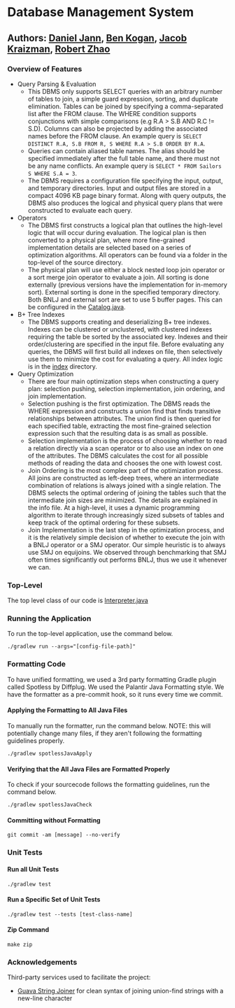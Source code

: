 # Database Management System

## Authors: [Daniel Jann](https://www.github.com/stressmaster), [Ben Kogan](https://www.github.com/thebenkogan), [Jacob Kraizman](https://www.github.com/c4pt41n-V0Yag3R), [Robert Zhao](https://www.github.com/robertzhao2002)

### Overview of Features
* Query Parsing & Evaluation
    * This DBMS only supports SELECT queries with an arbitrary number of tables to join, a simple guard expression, sorting, and duplicate elimination. Tables can be joined by specifying a comma-separated list after the FROM clause. The WHERE condition supports conjunctions with simple comparisons (e.g R.A > S.B AND R.C != S.D). Columns can also be projected by adding the associated names before the FROM clause. An example query is `SELECT DISTINCT R.A, S.B FROM R, S WHERE R.A > S.B ORDER BY R.A`.
    * Queries can contain aliased table names. The alias should be specified immediately after the full table name, and there must not be any name conflicts. An example query is `SELECT * FROM Sailors S WHERE S.A = 3`.
    * The DBMS requires a configuration file specifying the input, output, and temporary directories. Input and output files are stored in a compact 4096 KB page binary format. Along with query outputs, the DBMS also produces the logical and physical query plans that were constructed to evaluate each query.
* Operators
    * The DBMS first constructs a logical plan that outlines the high-level logic that will occur during evaluation. The logical plan is then converted to a physical plan, where more fine-grained implementation details are selected based on a series of optimization algorithms. All operators can be found via a folder in the top-level of the source directory.
    * The physical plan will use either a block nested loop join operator or a sort merge join operator to evaluate a join. All sorting is done externally (previous versions have the implementation for in-memory sort). External sorting is done in the specified temporary directory. Both BNLJ and external sort are set to use 5 buffer pages. This can be configured in the [Catalog.java](./src/main/java/com/dbms/utils/Catalog.java).
* B+ Tree Indexes
    * The DBMS supports creating and deserializing B+ tree indexes. Indexes can be clustered or unclustered, with clustered indexes requiring the table be sorted by the associated key. Indexes and their order/clustering are specified in the input file. Before evaluating any queries, the DBMS will first build all indexes on file, then selectively use them to minimize the cost for evaluating a query. All index logic is in the [index](./src/main/java/com/dbms/index/) directory.
* Query Optimization
    * There are four main optimization steps when constructing a query plan: selection pushing, selection implementation, join ordering, and join implementation.
    * Selection pushing is the first optimization. The DBMS reads the WHERE expression and constructs a union find that finds transitive relationships between attributes. The union find is then queried for each specified table, extracting the most fine-grained selection expression such that the resulting data is as small as possible.
    * Selection implementation is the process of choosing whether to read a relation directly via a scan operator or to also use an index on one of the attributes. The DBMS calculates the cost for all possible methods of reading the data and chooses the one with lowest cost.
    * Join Ordering is the most complex part of the optimization process. All joins are constructed as left-deep trees, where an intermediate combination of relations is always joined with a single relation. The DBMS selects the optimal ordering of joining the tables such that the intermediate join sizes are minimized. The details are explained in the info file. At a high-level, it uses a dynamic programming algorithm to iterate through increasingly sized subsets of tables and keep track of the optimal ordering for these subsets.
    * Join Implementation is the last step in the optimization process, and it is the relatively simple decision of whether to execute the join with a BNLJ operator or a SMJ operator. Our simple heuristic is to always use SMJ on equijoins. We observed through benchmarking that SMJ often times significantly out performs BNLJ, thus we use it whenever we can.

### Top-Level

The top level class of our code is [Interpreter.java](./src/main/java/com/dbms/Interpreter.java)

### Running the Application

To run the top-level application, use the command below.

```
./gradlew run --args="[config-file-path]"
```

### Formatting Code

To have unified formatting, we used a 3rd party formatting Gradle plugin called Spotless by Diffplug. We used the Palantir Java Formatting style. We have the formatter as a pre-commit hook, so it runs every time we commit. 

#### Applying the Formatting to All Java Files

To manually run the formatter, run the command below. NOTE: this will potentially change many files, if they aren't following the formatting guidelines properly.

```
./gradlew spotlessJavaApply
```

#### Verifying that the All Java Files are Formatted Properly

To check if your sourcecode follows the formatting guidelines, run the command below.

```
./gradlew spotlessJavaCheck
```

#### Committing without Formatting

```
git commit -am [message] --no-verify
```

### Unit Tests

#### Run all Unit Tests

```
./gradlew test
```

#### Run a Specific Set of Unit Tests

```
./gradlew test --tests [test-class-name]
```

#### Zip Command

```
make zip
```

### Acknowledgements

Third-party services used to facilitate the project:

* [Guava String Joiner](https://guava.dev/releases/18.0/api/docs/com/google/common/base/Joiner.html) for clean syntax of joining union-find strings with a new-line character
